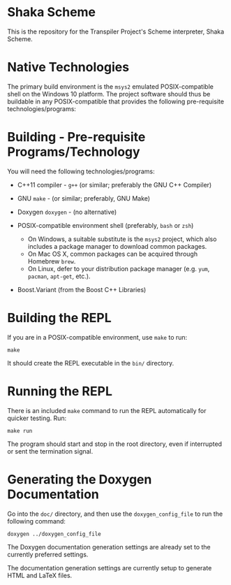 # Shaka Scheme

This is the repository for the Transpiler Project's Scheme interpreter,
Shaka Scheme.

# Native Technologies

The primary build environment is the `msys2` emulated POSIX-compatible shell
on the Windows 10 platform. The project software should thus be buildable
in any POSIX-compatible that provides the following pre-requisite
technologies/programs:

# Building - Pre-requisite Programs/Technology

You will need the following technologies/programs:

- C++11 compiler - `g++` (or similar; preferably the GNU C++ Compiler)
- GNU `make` - (or similar; preferably, GNU Make)
- Doxygen `doxygen` - (no alternative)
- POSIX-compatible environment shell (preferably, `bash` or `zsh`)
    - On Windows, a suitable substitute is the `msys2` project, which also
      includes a package manager to download common packages.
    - On Mac OS X, common packages can be acquired through Homebrew `brew`.
    - On Linux, defer to your distribution package manager
      (e.g. `yum`, `pacman`, `apt-get`, etc.).

- Boost.Variant (from the Boost C++ Libraries)

# Building the REPL

If you are in a POSIX-compatible environment, use `make` to run:

    make

It should create the REPL executable in the `bin/` directory.

# Running the REPL

There is an included `make` command to run the REPL automatically for
quicker testing. Run:

    make run

The program should start and stop in the root directory, even if interrupted
or sent the termination signal.

# Generating the Doxygen Documentation

Go into the `doc/` directory, and then use the `doxygen_config_file` to run the
following command:

    doxygen ../doxygen_config_file

The Doxygen documentation generation settings are already set to the currently
preferred settings.

The documentation generation settings are currently setup to generate HTML and
LaTeX files.

